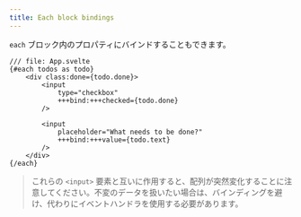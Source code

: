 ```yaml
---
title: Each block bindings
---
```


`each` ブロック内のプロパティにバインドすることもできます。

```svelte
/// file: App.svelte
{#each todos as todo}
	<div class:done={todo.done}>
		<input
			type="checkbox"
			+++bind:+++checked={todo.done}
		/>

		<input
			placeholder="What needs to be done?"
			+++bind:+++value={todo.text}
		/>
	</div>
{/each}
```

> これらの `<input>` 要素と互いに作用すると、配列が突然変化することに注意してください。不変のデータを扱いたい場合は、バインディングを避け、代わりにイベントハンドラを使用する必要があります。
